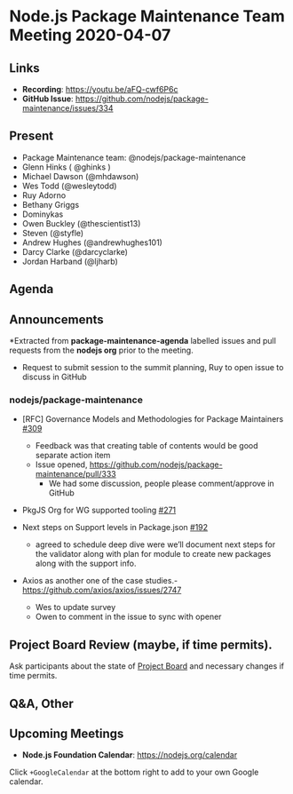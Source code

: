 ﻿# Node.js  Package Maintenance Team Meeting 2020-04-07


## Links


* **Recording**: https://youtu.be/aFQ-cwf6P6c
* **GitHub Issue**: https://github.com/nodejs/package-maintenance/issues/334


## Present

* Package Maintenance team: @nodejs/package-maintenance
* Glenn Hinks ( @ghinks )
* Michael Dawson (@mhdawson)
* Wes Todd (@wesleytodd)
* Ruy Adorno
* Bethany Griggs
* Dominykas
* Owen Buckley (@thescientist13)
* Steven (@styfle)
* Andrew Hughes (@andrewhughes101)
* Darcy Clarke (@darcyclarke)
* Jordan Harband (@ljharb)
 
## Agenda

## Announcements
 
*Extracted from **package-maintenance-agenda** labelled issues and pull requests from the **nodejs org** prior to the meeting.

* Request to submit session to the summit planning, Ruy to open issue to discuss in GitHub

### nodejs/package-maintenance

* \[RFC\] Governance Models and Methodologies for Package Maintainers [#309](https://github.com/nodejs/package-maintenance/issues/309)
  * Feedback was that creating table of contents would be good separate action item
  * Issue opened, https://github.com/nodejs/package-maintenance/pull/333
    * We had some discussion, people please comment/approve in GitHub

* PkgJS Org for WG supported tooling [#271](https://github.com/nodejs/package-maintenance/issues/271)

* Next steps on Support levels in Package.json [#192](https://github.com/nodejs/package-maintenance/issues/192)
  * agreed to schedule deep dive were we’ll document next steps
    for the validator along with plan for module to create new packages
    along with the support info.

* Axios as another one of the case studies.- https://github.com/axios/axios/issues/2747 
  * Wes to update survey
  * Owen to comment in the issue to sync with opener 

## Project Board Review (maybe, if time permits).

Ask participants about the state of [Project Board](https://github.com/nodejs/package-maintenance/projects/1) and necessary changes if time permits.

## Q&A, Other


## Upcoming Meetings


* **Node.js Foundation Calendar**: https://nodejs.org/calendar


Click `+GoogleCalendar` at the bottom right to add to your own Google calendar.
